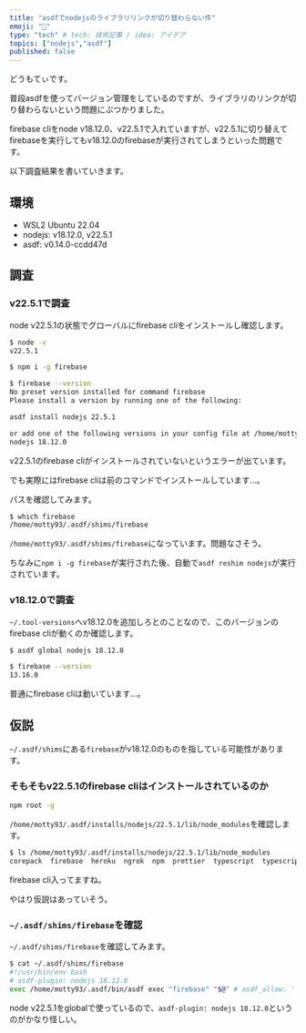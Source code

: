 ```yaml
---
title: "asdfでnodejsのライブラリリンクが切り替わらない件"
emoji: "🐣"
type: "tech" # tech: 技術記事 / idea: アイデア
topics: ["nodejs","asdf"]
published: false
---
```


どうもてぃです。

普段asdfを使ってバージョン管理をしているのですが、ライブラリのリンクが切り替わらないという問題にぶつかりました。

firebase cliをnode v18.12.0、v22.5.1で入れていますが、v22.5.1に切り替えてfirebaseを実行してもv18.12.0のfirebaseが実行されてしまうといった問題です。

以下調査結果を書いていきます。

## 環境
- WSL2 Ubuntu 22.04
- nodejs: v18.12.0, v22.5.1
- asdf: v0.14.0-ccdd47d


## 調査
### v22.5.1で調査
node v22.5.1の状態でグローバルにfirebase cliをインストールし確認します。

```bash
$ node -v
v22.5.1

$ npm i -g firebase

$ firebase --version
No preset version installed for command firebase
Please install a version by running one of the following:

asdf install nodejs 22.5.1

or add one of the following versions in your config file at /home/motty93/.tool-versions
nodejs 18.12.0
```

v22.5.1のfirebase cliがインストールされていないというエラーが出ています。

でも実際にはfirebase cliは前のコマンドでインストールしています…。

パスを確認してみます。

```bash
$ which firebase
/home/motty93/.asdf/shims/firebase
```

`/home/motty93/.asdf/shims/firebase`になっています。問題なさそう。

ちなみに`npm i -g firebase`が実行された後、自動で`asdf reshim nodejs`が実行されています。

### v18.12.0で調査
`~/.tool-versions`へv18.12.0を追加しろとのことなので、このバージョンのfirebase cliが動くのか確認します。

```bash
$ asdf global nodejs 18.12.0

$ firebase --version
13.16.0
```

普通にfirebase cliは動いています…。

## 仮説
`~/.asdf/shims`にある`firebase`がv18.12.0のものを指している可能性があります。

### そもそもv22.5.1のfirebase cliはインストールされているのか

```bash
npm root -g
```

`/home/motty93/.asdf/installs/nodejs/22.5.1/lib/node_modules`を確認します。

```bash
$ ls /home/motty93/.asdf/installs/nodejs/22.5.1/lib/node_modules
corepack  firebase  heroku  ngrok  npm  prettier  typescript  typescript-language-server
```
firebase cli入ってますね。

やはり仮説はあっていそう。


### `~/.asdf/shims/firebase`を確認
`~/.asdf/shims/firebase`を確認してみます。

```bash
$ cat ~/.asdf/shims/firebase
#!/usr/bin/env bash
# asdf-plugin: nodejs 18.12.0
exec /home/motty93/.asdf/bin/asdf exec "firebase" "$@" # asdf_allow: ' asdf '
```
node v22.5.1をglobalで使っているので、`asdf-plugin: nodejs 18.12.0`というのがかなり怪しい。

